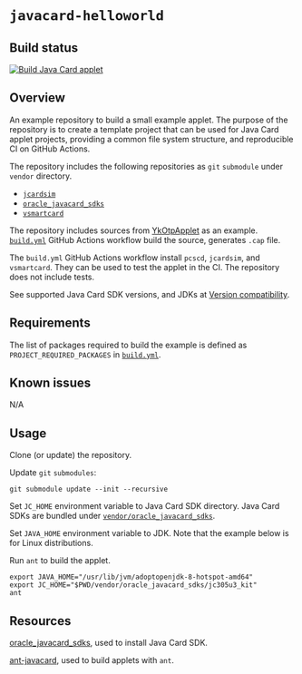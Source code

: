#  `javacard-helloworld`

## Build status

[![Build Java Card applet](https://github.com/trombik/javacard-helloworld/actions/workflows/build.yml/badge.svg)](https://github.com/trombik/javacard-helloworld/actions/workflows/build.yml)

## Overview

An example repository to build a small example applet. The purpose of the
repository is to create a template project that can be used for Java Card
applet projects, providing a common file system structure, and reproducible CI
on GitHub Actions.

The repository includes the following repositories as `git` `submodule` under
`vendor` directory.

* [`jcardsim`](https://github.com/licel/jcardsim)
* [`oracle_javacard_sdks`](https://github.com/martinpaljak/oracle_javacard_sdks)
* [`vsmartcard`](https://github.com/frankmorgner/vsmartcard)

The repository includes sources from
[YkOtpApplet](https://github.com/arekinath/YkOtpApplet) as an example.
[`build.yml`](.github/workflows/build.yml) GitHub Actions workflow build the
source, generates `.cap` file.

The `build.yml` GitHub Actions workflow install `pcscd`, `jcardsim`, and
`vsmartcard`. They can be used to test the applet in the CI. The repository
does not include tests.

See supported Java Card SDK versions, and JDKs at
[Version compatibility](https://github.com/martinpaljak/ant-javacard/wiki/Version-compatibility).

## Requirements

The list of packages required to build the example is defined as
`PROJECT_REQUIRED_PACKAGES` in [`build.yml`](.github/workflows/build.yml).

## Known issues

N/A

## Usage

Clone (or update) the repository.

Update `git` `submodules`:

```console
git submodule update --init --recursive
```

Set `JC_HOME` environment variable to Java Card SDK directory. Java Card SDKs
are bundled under [`vendor/oracle_javacard_sdks`](vendor/oracle_javacard_sdks).

Set `JAVA_HOME` environment variable to JDK. Note that the example below is
for Linux distributions.

Run `ant` to build the applet.

```console
export JAVA_HOME="/usr/lib/jvm/adoptopenjdk-8-hotspot-amd64"
export JC_HOME="$PWD/vendor/oracle_javacard_sdks/jc305u3_kit"
ant
```

## Resources

[oracle_javacard_sdks](https://github.com/martinpaljak/oracle_javacard_sdks),
used to install Java Card SDK.

[ant-javacard](https://github.com/martinpaljak/ant-javacard), used to build
applets with `ant`.
